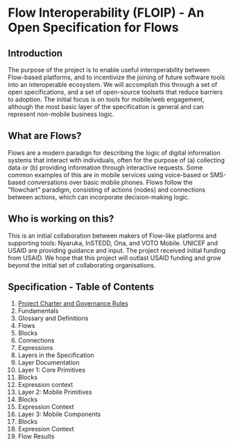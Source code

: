 # Flow Interoperability (FLOIP) - An Open Specification for Flows
## Introduction

The purpose of the project is to enable useful interoperability between Flow-based platforms, and to incentivize the joining of future software tools into an interoperable ecosystem.  We will accomplish this through a set of open specifications, and a set of open-source toolsets that reduce barriers to adoption.  The initial focus is on tools for mobile/web engagement, although the most basic layer of the specification is general and can represent non-mobile business logic.

## What are Flows?

Flows are a modern paradign for describing the logic of digital information systems that interact with individuals, often for the purpose of (a) collecting data or (b) providing information through interactive requests.  Some common examples of this are in mobile services using voice-based or SMS-based conversations over basic mobile phones. Flows follow the "flowchart" paradigm, consisting of actions (nodes) and connections between actions, which can incorporate decision-making logic.

## Who is working on this?

This is an initial collaboration between makers of Flow-like platforms and supporting tools: Nyaruka, InSTEDD, Ona, and VOTO Mobile.  UNICEF and USAID are providing guidance and input.  The project received initial funding from USAID. We hope that this project will outlast USAID funding and grow beyond the initial set of collaborating organisations.

## Specification - Table of Contents

1. [Project Charter and Governance Rules](charter.md)
2. Fundamentals
 1. Glossary and Definitions
 2. Flows
 3. Blocks
 4. Connections
 5. Expressions
 6. Layers in the Specification
3. Layer Documentation
 1. Layer 1: Core Primitives
  1. Blocks
  2. Expression context
 2. Layer 2: Mobile Primitives
  1. Blocks
  2. Expression Context
 3. Layer 3: Mobile Components
  1. Blocks
  2. Expression Context
4. Flow Results

 
